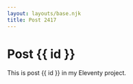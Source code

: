 ```yaml
---
layout: layouts/base.njk
title: Post 2417
---
```


# Post {{ id }}

This is post {{ id }} in my Eleventy project.
